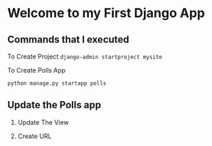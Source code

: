 # Welcome to my First Django App

## Commands that I executed

To Create Project
`django-admin startproject mysite`

To Create Polls App

`python manage.py startapp polls`

## Update the Polls app

1) Update The View 

2) Create URL 
